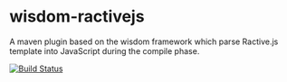 wisdom-ractivejs
================

A maven plugin based on the wisdom framework which parse Ractive.js template into JavaScript during the compile phase.

[![Build Status](https://travis-ci.org/wisdom-framework/wisdom-ractivejs.png)](https://travis-ci.org/wisdom-framework/wisdom-ractivejs)
